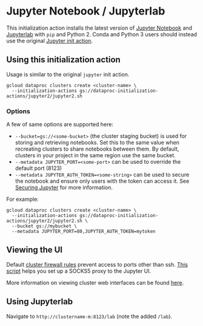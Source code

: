 # Jupyter Notebook / Jupyterlab

This initialization action installs the latest version of [Jupyter Notebook](http://jupyter-notebook.readthedocs.io/en/stable/) and [Jupyterlab](https://jupyterlab.readthedocs.io/en/stable/getting_started/overview.html) with `pip` and Python 2. Conda and Python 3 users should instead use the original [Jupyter init action](https://github.com/GoogleCloudPlatform/dataproc-initialization-actions/tree/master/jupyter).

## Using this initialization action

Usage is similar to the original `jupyter` init action.

```
gcloud dataproc clusters create <cluster-name> \
  --initialization-actions gs://dataproc-initialization-actions/jupyter2/jupyter2.sh
```

### Options

A few of same options are supported here:

* `--bucket=gs://<some-bucket>` (the cluster staging bucket) is used for storing and retrieving notebooks. Set this to the same value when recreating clusters to share notebooks between them. By default, clusters in your project in the same region use the same bucket.
* `--metadata JUPYTER_PORT=<some-port>` can be used to override the default port (8123)
* `--metadata JUPYTER_AUTH_TOKEN=<some-string>` can be used to secure the notebook and ensure only users with the token can access it. See [Securing Jupyter](http://jupyter-notebook.readthedocs.io/en/stable/security.html) for more information.

For example:

```
gcloud dataproc clusters create <cluster-name> \
  --initialization-actions gs://dataproc-initialization-actions/jupyter2/jupyter2.sh \
  --bucket gs://mybucket \
  --metadata JUPYTER_PORT=80,JUPYTER_AUTH_TOKEN=mytoken
```

## Viewing the UI

Default [cluster firewall rules](https://cloud.google.com/dataproc/docs/concepts/configuring-clusters/network) prevent access to ports other than ssh. [This script](https://github.com/GoogleCloudPlatform/dataproc-initialization-actions/blob/master/jupyter/launch-jupyter-interface.sh) helps you set up a SOCKS5 proxy to the Jupyter UI.

More information on viewing cluster web interfaces can be found [here](https://cloud.google.com/dataproc/docs/concepts/accessing/cluster-web-interfaces).

## Using Jupyterlab

Navigate to `http://clustername-m:8123/lab` (note the added `/lab`).
